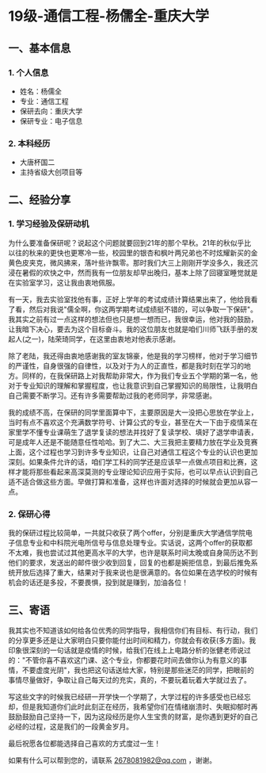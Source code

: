 # 19级-通信工程-杨儒全-重庆大学
## 一、基本信息
### 1. 个人信息
- 姓名：杨儒全
- 专业：通信工程
- 保研去向：重庆大学
- 保研专业：电子信息
### 2. 本科经历
- 大唐杯国二
- 主持省级大创项目等
## 二、经验分享
### 1. 学习经验及保研动机
为什么要准备保研呢？说起这个问题就要回到21年的那个早秋。21年的秋似乎比以往的秋来的更快也更寒冷一些，校园里的银杏和枫叶两兄弟也不时炫耀新买的金黄色皮夹克，微风拂来，落叶些许飘零。那时我们大三上刚刚开学没多久，我还沉浸在暑假的欢快之中，然而我有一位朋友却早出晚归，基本上除了回寝室睡觉就是在实验室学习，这让我由衷地佩服。

有一天，我去实验室找他有事，正好上学年的考试成绩计算结果出来了，他给我看了看，然后对我说"儒全啊，你这两学期考试成绩挺不错的，可以争取一下保研"。我其实之前有过一点这样的想法但也只是想一想而已，我很幸运，他对我的鼓励，让我暗下决心，要去为这个目标奋斗。我的这位朋友也就是咱们川师飞跃手册的发起人(之一)，陆荣琦同学，在这里由衷地对他表示感谢。

除了老陆，我还得由衷地感谢我的室友锦豪，他是我的学习榜样，他对于学习细节的严谨性，自身很强的自律性，以及对于为人的正直性，都是我时刻在学习的地方。同样的，在我保研路上对我帮助非常大，作为我们专业五个学期的第一名，他对于专业知识的理解和掌握程度，也让我意识到自己掌握知识的局限性，让我明白自己需要不断学习。还有许多需要帮助过我的老师同学，非常感谢。

我的成绩不高，在保研的同学里面算中下，主要原因是大一没把心思放在学业上，当时有点不喜欢这个充满数学符号、计算公式的专业，甚至在大一下由于疫情呆在家里学不懂专业课萌生了退学复读的想法并找好了复读学校、填好了退学申请表，可是成年人还是不能随意任性哈哈。到了大二、大三我把主要精力放在学业及竞赛上面，这个过程也学习到许多专业知识，让自己对通信工程这个专业的认识也更加深刻。如果条件允许的话，咱们学工科的同学还是应该早一点做点项目和比赛，这样才能将那些看起来高深莫测的专业理论知识应用于实际，也可以早点认识到自己适不适合做这些方面。早做打算和准备，这样也许面对选择的时候就会更加从容一点。

### 2. 保研心得
我的保研过程比较简单，一共就只收获了两个offer，分别是重庆大学通信学院电子信息专业和中科院光电所信号与信息处理专业。实话说，这两个offer的获取都不太难，我也尝试过其他更高水平的大学，也许是联系时间太晚或自身简历达不到他们的要求，发送出的邮件很少收到回复，回复的也都是婉拒信息，到最后推免系统开放后选择了重大，结果对于我来说也是很满意的。各位如果在选学校的时候有机会的话还是多投，不要畏惧，投到就是赚到，加油各位！

## 三、寄语
我其实也不知道该如何给各位优秀的同学指导，我相信你们有目标、有行动，我们的分享更多还是让大家明白只要你能付出时间和精力，你就会有收获(多方面)。我印象很深刻的一句话就是疫情的时候，给我们在线上上电路分析的张健老师说过的："不管你喜不喜欢这门课、这个专业，你都要花时间去做你认为有意义的事情，不要虚度光阴"，我也把这句话送给大家，特别是那些迷茫的同学，把眼前的事情尽量做好，争取让自己每天过的充实，真的，不要玩着玩着大学就过去了。

写这些文字的时候我已经研一开学快一个学期了，大学过程的许多感受也已经忘却，但是我知道你们此时此刻正在经历，我希望你们在情绪崩溃时、失眠抑郁时再鼓励鼓励自己坚持一下，因为这段经历是你人生宝贵的财富，是你遇到更好的自己必经的过程，这是我们的一段黄金岁月。

最后祝愿各位都能选择自己喜欢的方式度过一生！

如果有什么可以帮到您的，请联系 2678081982@qq.com ，谢谢。